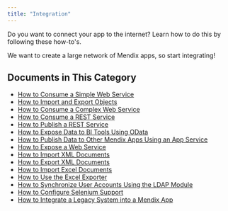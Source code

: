 ```yaml
---
title: "Integration"
---
```


Do you want to connect your app to the internet? Learn how to do this by following these how-to's.

We want to create a large network of Mendix apps, so start integrating!

## Documents in This Category

* [How to Consume a Simple Web Service](consume-a-simple-web-service)
* [How to Import and Export Objects](importing-and-exporting-objects)
* [How to Consume a Complex Web Service](consume-a-complex-web-service)
* [How to Consume a REST Service](consume-a-rest-service)
* [How to Publish a REST Service](publish-rest-service)
* [How to Expose Data to BI Tools Using OData](exposing-data-to-bi-tools-using-odata)
* [How to Publish Data to Other Mendix Apps Using an App Service](publish-data-to-other-mendix-apps-using-an-app-service)
* [How to Expose a Web Service](expose-a-web-service)
* [How to Import XML Documents](importing-xml-documents)
* [How to Export XML Documents](export-xml-documents)
* [How to Import Excel Documents](importing-excel-documents)
* [How to Use the Excel Exporter](using-the-excel-exporter)
* [How to Synchronize User Accounts Using the LDAP Module](synchronizing-user-accounts-using-the-ldap-module)
* [How to Configure Selenium Support](selenium-support)
* [How to Integrate a Legacy System into a Mendix App](integrating-a-legacy-system-into-a-mendix-app)
